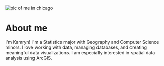 ![pic of me in chicago](https://github.com/user-attachments/assets/8e05ef4f-b5a8-4716-aa40-93b1bbcf1986)

# About me
I'm Kamryn! I'm a Statistics major with Geography and Computer Science minors. I love working with data, managing databases, and creating meaningful data visualizations. I am especially interested in spatial data analysis using ArcGIS.
